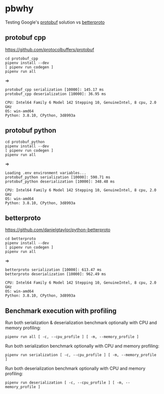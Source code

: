 # pbwhy

Testing Google's [protobuf](https://github.com/protocolbuffers/protobuf) solution
vs [betterproto](https://github.com/danielgtaylor/python-betterproto)

## protobuf cpp
https://github.com/protocolbuffers/protobuf
```
cd protobuf_cpp
pipenv install --dev
[ pipenv run codegen ]
pipenv run all
```

=>

```
protobuf_cpp serialization [10000]: 145.17 ms
protobuf_cpp deserialization [10000]: 36.95 ms

CPU: Intel64 Family 6 Model 142 Stepping 10, GenuineIntel, 8 cpu, 2.0 GHz
OS: win-amd64
Python: 3.8.10, CPython, 3d8993a
```


## protobuf python

```
cd protobuf_python
pipenv install --dev
[ pipenv run codegen ]
pipenv run all
```

=>

```
Loading .env environment variables...
protobuf_python serialization [10000]: 590.71 ms
protobuf_python deserialization [10000]: 348.48 ms

CPU: Intel64 Family 6 Model 142 Stepping 10, GenuineIntel, 8 cpu, 2.0 GHz
OS: win-amd64
Python: 3.8.10, CPython, 3d8993a
```


## betterproto
https://github.com/danielgtaylor/python-betterproto
```
cd betterproto
pipenv install --dev
[ pipenv run codegen ]
pipenv run all
```

=>

```
betterproto serialization [10000]: 613.47 ms
betterproto deserialization [10000]: 962.49 ms

CPU: Intel64 Family 6 Model 142 Stepping 10, GenuineIntel, 8 cpu, 2.0 GHz
OS: win-amd64
Python: 3.8.10, CPython, 3d8993a
```

## Benchmark execution with profiling

Run both serialization & deserialization benchmark optionally with CPU and memory profiling:
```shell
pipenv run all [ -c, --cpu_profile ] [ -m, --memory_profile ]
```

Run both serialization benchmark optionally with CPU and memory profiling:
```shell
pipenv run serialization [ -c, --cpu_profile ] [ -m, --memory_profile ]
```

Run both deserialization benchmark optionally with CPU and memory profiling:
```shell
pipenv run deserialization [ -c, --cpu_profile ] [ -m, --memory_profile ]
```